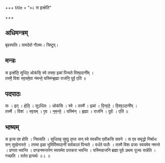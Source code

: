 +++
title = "०८ स इत्क्षेति"

+++
## अधिमन्त्रम्
बृहस्पतिः। वामदेवो गौतमः। त्रिष्टुप्।

## मन्त्रः
स इत्क्षे॑ति॒ सुधि॑त॒ ओक॑सि॒ स्वे तस्मा॒ इळा॑ पिन्वते विश्व॒दानी॑म् ।  
तस्मै॒ विशः॑ स्व॒यमे॒वा न॑मन्ते॒ यस्मि॑न्ब्र॒ह्मा राज॑नि॒ पूर्व॒ एति॑ ॥

## पदपाठः
सः । इत् । क्षे॒ति॒ । सुऽधि॑तः । ओक॑सि । स्वे । तस्मै॑ । इळा॑ । पि॒न्व॒ते॒ । वि॒श्व॒ऽदानी॑म् ।  
तस्मै॑ । विशः॑ । स्व॒यम् । ए॒व । न॒म॒न्ते॒ । यस्मि॑न् । ब्र॒ह्मा । राज॑नि । पूर्वः॑ । एति॑ ॥

## भाष्यम्
स इत्स एव क्षेति । निवसति । सुधितह् सुष्ठु तृप्तः सन् स्वे स्वकीय एवौकसि सवने । स एव समृद्धो निर्बाधः सन् सुखेनास्ते । तस्मा इळा भूमिर्विश्वदानीं सर्वकालं पिन्वते । वर्धते फलैः । तस्मै विशः प्रजाः स्वयमेव नमन्ते । प्रणता भवन्ति । दण्डनमन्तरेण स्वयमेव दत्तकरा भवन्ति । यस्मिन्राजनि ब्रह्मा पूर्वः प्रथमः पूज्यः सन्नेति । गच्छति । वर्तत इत्यर्थः ॥ ८ ॥